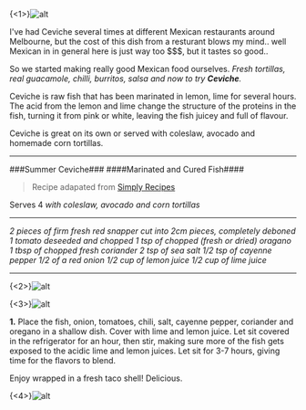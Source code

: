 {<1>}![alt](/content/images/2014/Jan/IMG_0817.jpg)

I've had Ceviche several times at different Mexican restaurants around Melbourne, but the cost of this dish from a resturant blows my mind.. well Mexican in in general here is just way too $$$, but it tastes so good..

So we started making really good Mexican food ourselves. 
_Fresh tortillas, real guacamole, chilli, burritos, salsa and now to try **Ceviche**._

Ceviche is raw fish that has been marinated in lemon, lime for several hours. The acid from the lemon and lime change the structure of the proteins in the fish, turning it from pink or white, leaving the fish juicey and full of flavour. 

Ceviche is great on its own or served with coleslaw, avocado and homemade corn tortillas.  


___
###Summer Ceviche###
####Marinated and Cured Fish####

>Recipe adapated from [Simply Recipes](http://www.simplyrecipes.com/recipes/ceviche/) 

Serves 4
_with coleslaw, avocado and corn tortillas_
___

_2 pieces of firm fresh red snapper cut into 2cm pieces, completely deboned
1 tomato deseeded and chopped 
1 tsp of chopped (fresh or dried) oragano 
1 tbsp of chopped fresh coriander 
2 tsp of sea salt 
1/2 tsp of cayenne pepper
1/2 of a red onion
1/2 cup of lemon juice
1/2 cup of lime juice_
___

{<2>}![alt](/content/images/2014/Jan/IMG_0810.jpg)

{<3>}![alt](/content/images/2014/Jan/IMG_0814.jpg)

**1.** Place the fish, onion, tomatoes, chili, salt, cayenne pepper, coriander and oregano in a shallow dish. Cover with lime and lemon juice. Let sit covered in the refrigerator for an hour, then stir, making sure more of the fish gets exposed to the acidic lime and lemon juices. Let sit for 3-7 hours, giving time for the flavors to blend.

Enjoy wrapped in a fresh taco shell! Delicious.

{<4>}![alt](/content/images/2014/Jan/IMG_0853.jpg)


